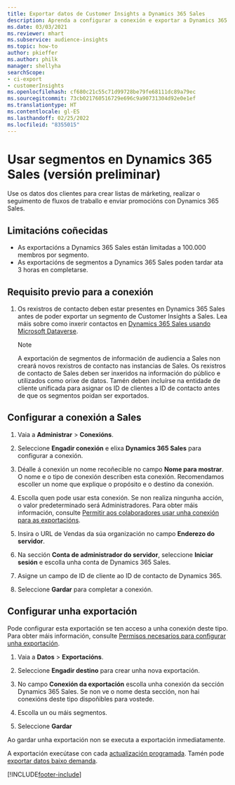 ```yaml
---
title: Exportar datos de Customer Insights a Dynamics 365 Sales
description: Aprenda a configurar a conexión e exportar a Dynamics 365 Sales.
ms.date: 03/03/2021
ms.reviewer: mhart
ms.subservice: audience-insights
ms.topic: how-to
author: pkieffer
ms.author: philk
manager: shellyha
searchScope:
- ci-export
- customerInsights
ms.openlocfilehash: cf680c21c55c71d99728be79fe68111dc89a79ec
ms.sourcegitcommit: 73cb021760516729e696c9a90731304d92e0e1ef
ms.translationtype: HT
ms.contentlocale: gl-ES
ms.lasthandoff: 02/25/2022
ms.locfileid: "8355015"
---
```

# <a name="use-segments-in-dynamics-365-sales-preview"></a>Usar segmentos en Dynamics 365 Sales (versión preliminar)



Use os datos dos clientes para crear listas de márketing, realizar o seguimento de fluxos de traballo e enviar promocións con Dynamics 365 Sales.

## <a name="known-limitations"></a>Limitacións coñecidas

- As exportacións a Dynamics 365 Sales están limitadas a 100.000 membros por segmento.
- As exportacións de segmentos a Dynamics 365 Sales poden tardar ata 3 horas en completarse. 

## <a name="prerequisite-for-connection"></a>Requisito previo para a conexión

1. Os rexistros de contacto deben estar presentes en Dynamics 365 Sales antes de poder exportar un segmento de Customer Insights a Sales. Lea máis sobre como inxerir contactos en [Dynamics 365 Sales usando Microsoft Dataverse](connect-power-query.md).

   > [!NOTE]
   > A exportación de segmentos de información de audiencia a Sales non creará novos rexistros de contacto nas instancias de Sales. Os rexistros de contacto de Sales deben ser inxeridos na información do público e utilizados como orixe de datos. Tamén deben incluírse na entidade de cliente unificada para asignar os ID de clientes a ID de contacto antes de que os segmentos poidan ser exportados.

## <a name="set-up-the-connection-to-sales"></a>Configurar a conexión a Sales

1. Vaia a **Administrar** > **Conexións**.

1. Seleccione **Engadir conexión** e elixa **Dynamics 365 Sales** para configurar a conexión.

1. Déalle á conexión un nome recoñecible no campo **Nome para mostrar**. O nome e o tipo de conexión describen esta conexión. Recomendamos escoller un nome que explique o propósito e o destino da conexión.

1. Escolla quen pode usar esta conexión. Se non realiza ningunha acción, o valor predeterminado será Administradores. Para obter máis información, consulte [Permitir aos colaboradores usar unha conexión para as exportacións](connections.md#allow-contributors-to-use-a-connection-for-exports).

1. Insira o URL de Vendas da súa organización no campo **Enderezo do servidor**.

1. Na sección **Conta de administrador do servidor**, seleccione **Iniciar sesión** e escolla unha conta de Dynamics 365 Sales.

1. Asigne un campo de ID de cliente ao ID de contacto de Dynamics 365.

1. Seleccione **Gardar** para completar a conexión. 

## <a name="configure-an-export"></a>Configurar unha exportación

Pode configurar esta exportación se ten acceso a unha conexión deste tipo. Para obter máis información, consulte [Permisos necesarios para configurar unha exportación](export-destinations.md#set-up-a-new-export).

1. Vaia a **Datos** > **Exportacións**.

1. Seleccione **Engadir destino** para crear unha nova exportación.

1. No campo **Conexión da exportación** escolla unha conexión da sección Dynamics 365 Sales. Se non ve o nome desta sección, non hai conexións deste tipo dispoñibles para vostede.

1. Escolla un ou máis segmentos.

1. Seleccione **Gardar**

Ao gardar unha exportación non se executa a exportación inmediatamente.

A exportación execútase con cada [actualización programada](system.md#schedule-tab). Tamén pode [exportar datos baixo demanda](export-destinations.md#run-exports-on-demand). 

[!INCLUDE[footer-include](../includes/footer-banner.md)]
